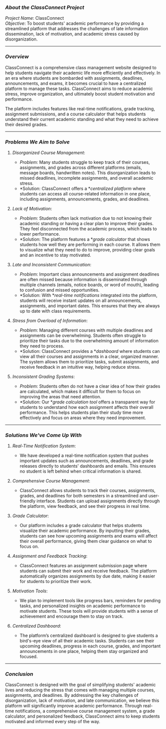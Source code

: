 ### *About the ClassConnect Project*

*Project Name*: ClassConnect  
*Objective*: To boost students' academic performance by providing a streamlined platform that addresses the challenges of late information dissemination, lack of motivation, and academic stress caused by disorganization.

---

### *Overview*

ClassConnect is a comprehensive class management website designed to help students navigate their academic life more efficiently and effectively. In an era where students are bombarded with assignments, deadlines, announcements, and exams, it becomes crucial to have a centralized platform to manage these tasks. ClassConnect aims to reduce academic stress, improve organization, and ultimately boost student motivation and performance.

The platform includes features like real-time notifications, grade tracking, assignment submissions, and a course calculator that helps students understand their current academic standing and what they need to achieve their desired grades.

---

### *Problems We Aim to Solve*

1. *Disorganized Course Management*:
   - *Problem*: Many students struggle to keep track of their courses, assignments, and grades across different platforms (emails, message boards, handwritten notes). This disorganization leads to missed deadlines, incomplete assignments, and overall academic stress.
   - *Solution: ClassConnect offers a **centralized platform* where students can access all course-related information in one place, including assignments, announcements, grades, and deadlines.

2. *Lack of Motivation*:
   - *Problem*: Students often lack motivation due to not knowing their academic standing or having a clear plan to improve their grades. They feel disconnected from the academic process, which leads to lower performance.
   - *Solution: The platform features a **grade calculator* that shows students how well they are performing in each course. It allows them to visualize what they need to do to improve, providing clear goals and an incentive to stay motivated.

3. *Late and Inconsistent Communication*:
   - *Problem*: Important class announcements and assignment deadlines are often missed because information is disseminated through multiple channels (emails, notice boards, or word of mouth), leading to confusion and missed opportunities.
   - *Solution: With **real-time notifications* integrated into the platform, students will receive instant updates on all announcements, assignments, and important dates. This ensures that they are always up to date with class requirements.

4. *Stress from Overload of Information*:
   - *Problem*: Managing different courses with multiple deadlines and assignments can be overwhelming. Students often struggle to prioritize their tasks due to the overwhelming amount of information they need to process.
   - *Solution: ClassConnect provides a **dashboard* where students can view all their courses and assignments in a clear, organized manner. The system allows them to prioritize tasks, submit assignments, and receive feedback in an intuitive way, helping reduce stress.

5. *Inconsistent Grading Systems*:
   - *Problem*: Students often do not have a clear idea of how their grades are calculated, which makes it difficult for them to focus on improving the areas that need attention.
   - *Solution: Our **grade calculation tool* offers a transparent way for students to understand how each assignment affects their overall performance. This helps students plan their study time more effectively and focus on areas where they need improvement.

---

### *Solutions We've Come Up With*

1. *Real-Time Notification System*:
   - We have developed a real-time notification system that pushes important updates such as announcements, deadlines, and grade releases directly to students' dashboards and emails. This ensures no student is left behind when critical information is shared.

2. *Comprehensive Course Management*:
   - ClassConnect allows students to track their courses, assignments, grades, and deadlines for both semesters in a streamlined and user-friendly interface. Students can upload assignments directly through the platform, view feedback, and see their progress in real time.

3. *Grade Calculator*:
   - Our platform includes a grade calculator that helps students visualize their academic performance. By inputting their grades, students can see how upcoming assignments and exams will affect their overall performance, giving them clear guidance on what to focus on.

4. *Assignment and Feedback Tracking*:
   - ClassConnect features an assignment submission page where students can submit their work and receive feedback. The platform automatically organizes assignments by due date, making it easier for students to prioritize their work.

5. *Motivation Tools*:
   - We plan to implement tools like progress bars, reminders for pending tasks, and personalized insights on academic performance to motivate students. These tools will provide students with a sense of achievement and encourage them to stay on track.

6. *Centralized Dashboard*:
   - The platform’s centralized dashboard is designed to give students a bird's-eye view of all their academic tasks. Students can see their upcoming deadlines, progress in each course, grades, and important announcements in one place, helping them stay organized and focused.

---

### *Conclusion*

ClassConnect is designed with the goal of simplifying students' academic lives and reducing the stress that comes with managing multiple courses, assignments, and deadlines. By addressing the key challenges of disorganization, lack of motivation, and late communication, we believe this platform will significantly improve academic performance. Through real-time notifications, a comprehensive course management system, a grade calculator, and personalized feedback, ClassConnect aims to keep students motivated and informed every step of the way.